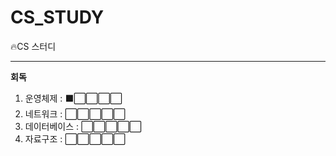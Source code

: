 # CS_STUDY
🔥CS 스터디

---

**회독**

1. 운영체제      : ⬛⬜⬜⬜⬜
2. 네트워크      : ⬜⬜⬜⬜⬜
3. 데이터베이스  : ⬜⬜⬜⬜⬜
4. 자료구조      : ⬜⬜⬜⬜⬜
